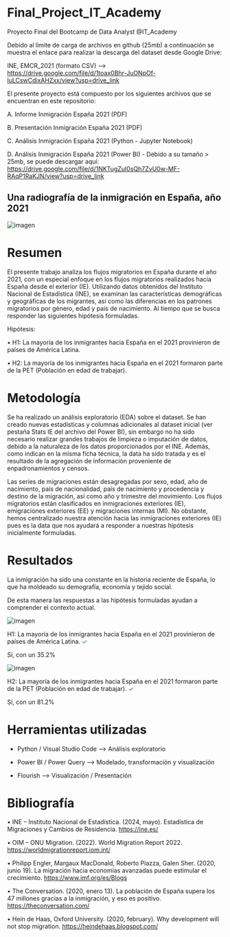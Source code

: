 # Final_Project_IT_Academy
Proyecto Final del Bootcamp de Data Analyst @IT_Academy

Debido al limite de carga de archivos en github (25mb) a continuación se muestra el enlace para realizar la descarga del dataset desde Google Drive:

INE, EMCR_2021 (formato CSV) --> https://drive.google.com/file/d/1toax0Bhr-JuONpOf-luLCswCdixAHZxx/view?usp=drive_link

El presente proyecto está compuesto por los siguientes archivos que se encuentran en este repositorio:

 A. Informe Inmigración España 2021 (PDF)
 
 B. Presentación Inmigración España 2021 (PDF)
 
 C. Análisis Inmigración España 2021 (Python - Jupyter Notebook)
 
 D. Análisis Inmigración España 2021 (Power BI) - Debido a su tamaño > 25mb, se puede descargar aquí: https://drive.google.com/file/d/1NKTugZuI0sQh7ZvU0w-MF-RAqP1RaKJN/view?usp=drive_link

## Una radiografía de la inmigración en España, año 2021

![imagen](https://github.com/user-attachments/assets/c7b3371d-a400-45d4-8749-e4cb3e29d666)


# Resumen

 El presente trabajo analiza los flujos migratorios en España durante el año 2021, con un especial enfoque en los flujos migratorios realizados hacia España desde el exterior (IE). Utilizando datos obtenidos del Instituto Nacional de Estadística (INE), se examinan las características demográficas y geográficas de los migrantes, así como las diferencias en los patrones migratorios por género, edad y pais de nacimiento. Al tiempo que se busca responder las siguientes hipótesis formuladas.
 
Hipótesis: 

•	H1: La mayoría de los inmigrantes hacia España en el 2021 provinieron de países de América Latina.

•	H2: La mayoría de los inmigrantes hacia España en el 2021 formaron parte de la PET (Población en edad de trabajar).

# Metodología

Se ha realizado un análisis exploratorio (EDA) sobre el dataset. Se han creado nuevas estadísticas y columnas adicionales al dataset inicial (ver pestaña Stats IE del archivo del Power BI), sin embargo no ha sido necesario realizar grandes trabajos de limpieza o imputación de datos, debido a la naturaleza de los datos proporcionados por el INE. Además, como indican en la misma ficha técnica, la data ha sido tratada y es el resultado de la agregación de información proveniente de enpadronamientos y censos.

Las series de migraciones están desagregadas por sexo, edad, año de nacimiento, país de nacionalidad, país de nacimiento y procedencia y destino de la migración, así como año y trimestre del movimiento. Los flujos migratorios están clasificados en inmigraciones exteriores (IE), emigraciones exteriores (EE) y migraciones internas (MI). No obstante, hemos centralizado nuestra atención hacia las inmigraciones exteriores (IE) pues es la data que nos ayudará a responder a nuestras hipótesis inicialmente formuladas.

# Resultados

La inmigración ha sido una constante en la historia reciente de España, lo que ha moldeado su demografía, economía y tejido social. 

De esta manera las respuestas a las hipótesis formuladas ayudan a comprender el contexto actual.

![imagen](https://github.com/user-attachments/assets/cfa17334-da2e-415f-ae33-22ad5a66a533)

<p> H1: La mayoría de los inmigrantes hacia España en el 2021 provinieron de países de América Latina. <span style="color:#008000;">&#x2713;</span></p>
Sí, con un 35.2%



![imagen](https://github.com/user-attachments/assets/4b4de22b-414a-4170-ab27-4c100516bd36)

<p> H2: La mayoría de los inmigrantes hacia España en el 2021 formaron parte de la PET (Población en edad de trabajar). <span style="color:#008000;">&#x2713;</span></p>
Sí, con un 81.2%

# Herramientas utilizadas

- Python / Visual Studio Code --> Análisis exploratorio

- Power BI / Power Query --> Modelado, transformación y visualización 

- Flourish --> Visualización / Presentación

# Bibliografía

•	INE – Instituto Nacional de Estadística. (2024, mayo). Estadística de Migraciones y Cambios de Residencia. https://ine.es/ 

•	OIM – ONU Migration. (2022). World Migration Report 2022. https://worldmigrationreport.iom.int/

•	Philipp Engler, Margaux MacDonald, Roberto Piazza, Galen Sher. (2020, junio 19). La migración hacia economías avanzadas puede estimular el crecimiento. https://www.imf.org/es/Blogs

•	The Conversation. (2020, enero 13). La población de España supera los 47 millones gracias a la inmigración, y eso es positivo. https://theconversation.com/

•	Hein de Haas, Oxford University. (2020, february). Why development will not stop migration. https://heindehaas.blogspot.com/


